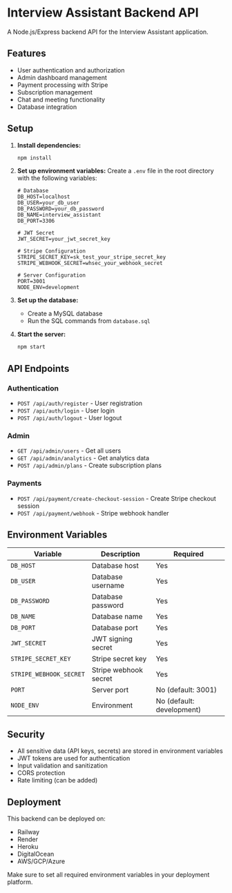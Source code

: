 # Interview Assistant Backend API

A Node.js/Express backend API for the Interview Assistant application.

## Features

- User authentication and authorization
- Admin dashboard management
- Payment processing with Stripe
- Subscription management
- Chat and meeting functionality
- Database integration

## Setup

1. **Install dependencies:**
   ```bash
   npm install
   ```

2. **Set up environment variables:**
   Create a `.env` file in the root directory with the following variables:
   ```env
   # Database
   DB_HOST=localhost
   DB_USER=your_db_user
   DB_PASSWORD=your_db_password
   DB_NAME=interview_assistant
   DB_PORT=3306

   # JWT Secret
   JWT_SECRET=your_jwt_secret_key

   # Stripe Configuration
   STRIPE_SECRET_KEY=sk_test_your_stripe_secret_key
   STRIPE_WEBHOOK_SECRET=whsec_your_webhook_secret

   # Server Configuration
   PORT=3001
   NODE_ENV=development
   ```

3. **Set up the database:**
   - Create a MySQL database
   - Run the SQL commands from `database.sql`

4. **Start the server:**
   ```bash
   npm start
   ```

## API Endpoints

### Authentication
- `POST /api/auth/register` - User registration
- `POST /api/auth/login` - User login
- `POST /api/auth/logout` - User logout

### Admin
- `GET /api/admin/users` - Get all users
- `GET /api/admin/analytics` - Get analytics data
- `POST /api/admin/plans` - Create subscription plans

### Payments
- `POST /api/payment/create-checkout-session` - Create Stripe checkout session
- `POST /api/payment/webhook` - Stripe webhook handler

## Environment Variables

| Variable | Description | Required |
|----------|-------------|----------|
| `DB_HOST` | Database host | Yes |
| `DB_USER` | Database username | Yes |
| `DB_PASSWORD` | Database password | Yes |
| `DB_NAME` | Database name | Yes |
| `DB_PORT` | Database port | Yes |
| `JWT_SECRET` | JWT signing secret | Yes |
| `STRIPE_SECRET_KEY` | Stripe secret key | Yes |
| `STRIPE_WEBHOOK_SECRET` | Stripe webhook secret | Yes |
| `PORT` | Server port | No (default: 3001) |
| `NODE_ENV` | Environment | No (default: development) |

## Security

- All sensitive data (API keys, secrets) are stored in environment variables
- JWT tokens are used for authentication
- Input validation and sanitization
- CORS protection
- Rate limiting (can be added)

## Deployment

This backend can be deployed on:
- Railway
- Render
- Heroku
- DigitalOcean
- AWS/GCP/Azure

Make sure to set all required environment variables in your deployment platform. 
